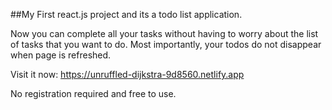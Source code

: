 ##My First react.js project and its a todo list application.

Now you can complete all your tasks without having to worry about the list of tasks that you want to do.
Most importantly, your todos do not disappear when page is refreshed.

Visit it now:
https://unruffled-dijkstra-9d8560.netlify.app

No registration required and free to use.



